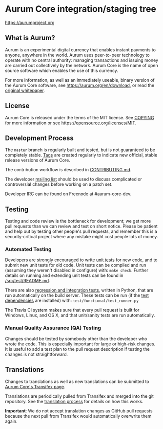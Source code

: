 Aurum Core integration/staging tree
=====================================

https://aurumproject.org

What is Aurum?
----------------

Aurum is an experimental digital currency that enables instant payments to
anyone, anywhere in the world. Aurum uses peer-to-peer technology to operate
with no central authority: managing transactions and issuing money are carried
out collectively by the network. Aurum Core is the name of open source
software which enables the use of this currency.

For more information, as well as an immediately useable, binary version of
the Aurum Core software, see https://aurum.org/en/download, or read the
[original whitepaper](https://aurumproject.org/).

License
-------

Aurum Core is released under the terms of the MIT license. See [COPYING](COPYING) for more
information or see https://opensource.org/licenses/MIT.

Development Process
-------------------

The `master` branch is regularly built and tested, but is not guaranteed to be
completely stable. [Tags](https://github.com/ma-x/aurum/tags) are created
regularly to indicate new official, stable release versions of Aurum Core.

The contribution workflow is described in [CONTRIBUTING.md](CONTRIBUTING.md).

The developer [mailing list](https://lists.linuxfoundation.org/mailman/listinfo/aurum-dev)
should be used to discuss complicated or controversial changes before working
on a patch set.

Developer IRC can be found on Freenode at #aurum-core-dev.

Testing
-------

Testing and code review is the bottleneck for development; we get more pull
requests than we can review and test on short notice. Please be patient and help out by testing
other people's pull requests, and remember this is a security-critical project where any mistake might cost people
lots of money.

### Automated Testing

Developers are strongly encouraged to write [unit tests](src/test/README.md) for new code, and to
submit new unit tests for old code. Unit tests can be compiled and run
(assuming they weren't disabled in configure) with: `make check`. Further details on running
and extending unit tests can be found in [/src/test/README.md](/src/test/README.md).

There are also [regression and integration tests](/test), written
in Python, that are run automatically on the build server.
These tests can be run (if the [test dependencies](/test) are installed) with: `test/functional/test_runner.py`

The Travis CI system makes sure that every pull request is built for Windows, Linux, and OS X, and that unit/sanity tests are run automatically.

### Manual Quality Assurance (QA) Testing

Changes should be tested by somebody other than the developer who wrote the
code. This is especially important for large or high-risk changes. It is useful
to add a test plan to the pull request description if testing the changes is
not straightforward.

Translations
------------

Changes to translations as well as new translations can be submitted to
[Aurum Core's Transifex page](https://www.transifex.com/projects/p/aurum/).

Translations are periodically pulled from Transifex and merged into the git repository. See the
[translation process](doc/translation_process.md) for details on how this works.

**Important**: We do not accept translation changes as GitHub pull requests because the next
pull from Transifex would automatically overwrite them again.

